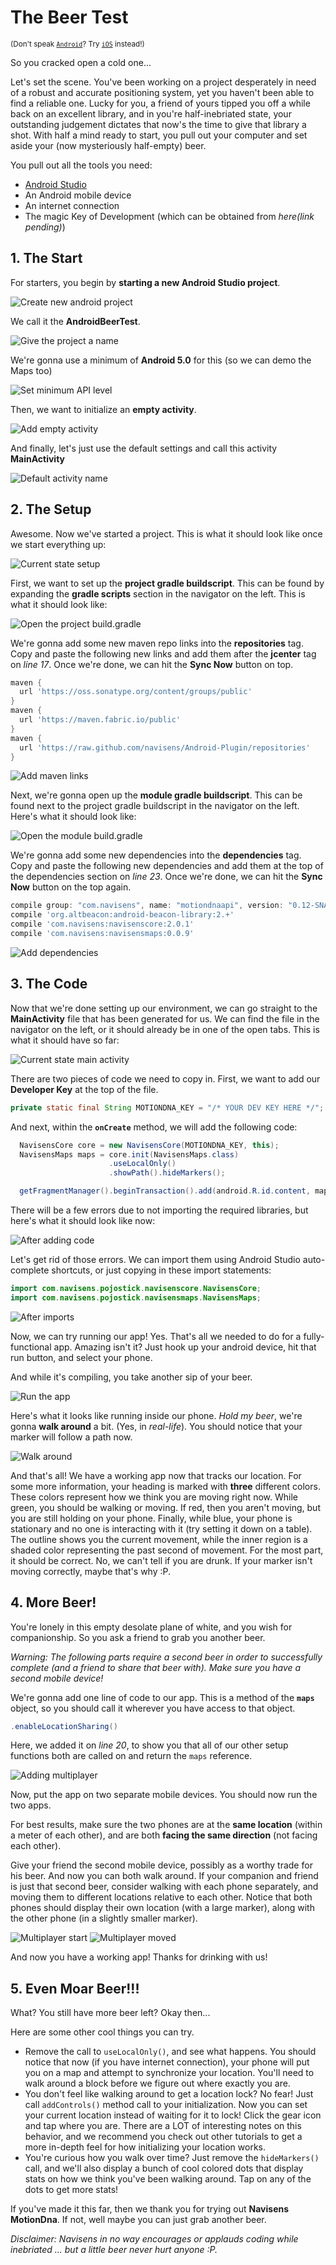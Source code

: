 # The Beer Test

<sup>(Don't speak [`Android`](BEER.Android.md)? Try [`iOS`](BEER.iOS.md) instead!)</sup>

So you cracked open a cold one...

Let's set the scene. You've been working on a project desperately in need of a robust and accurate positioning system, yet you haven't been able to find a reliable one. Lucky for you, a friend of yours tipped you off a while back on an excellent library, and in you're half-inebriated state, your outstanding judgement dictates that now's the time to give that library a shot. With half a mind ready to start, you pull out your computer and set aside your (now mysteriously half-empty) beer.

You pull out all the tools you need:
* [Android Studio](https://developer.android.com/studio/index.html)
* An Android mobile device
* An internet connection
* The magic Key of Development (which can be obtained from *here(link pending)*)

## 1. The Start

For starters, you begin by **starting a new Android Studio project**.

![Create new android project](https://github.com/navisens/NaviDocs/blob/resources/Images/1.1.png)

We call it the **AndroidBeerTest**.

![Give the project a name](https://github.com/navisens/NaviDocs/blob/resources/Images/1.2.png)

We're gonna use a minimum of **Android 5.0** for this (so we can demo the Maps too)

![Set minimum API level](https://github.com/navisens/NaviDocs/blob/resources/Images/1.3.png)

Then, we want to initialize an **empty activity**.

![Add empty activity](https://github.com/navisens/NaviDocs/blob/resources/Images/1.4.png)

And finally, let's just use the default settings and call this activity **MainActivity**

![Default activity name](https://github.com/navisens/NaviDocs/blob/resources/Images/1.5.png)

## 2. The Setup

Awesome. Now we've started a project. This is what it should look like once we start everything up:

![Current state setup](https://github.com/navisens/NaviDocs/blob/resources/Images/2.1.png)

First, we want to set up the **project gradle buildscript**. This can be found by expanding the **gradle scripts** section in the navigator on the left. This is what it should look like:

![Open the project build.gradle](https://github.com/navisens/NaviDocs/blob/resources/Images/2.2.png)

We're gonna add some new maven repo links into the **repositories** tag. Copy and paste the following new links and add them after the **jcenter** tag on *line 17*. Once we're done, we can hit the **Sync Now** button on top.

```gradle
maven {
  url 'https://oss.sonatype.org/content/groups/public'
}
maven {
  url 'https://maven.fabric.io/public'
}
maven {
  url 'https://raw.github.com/navisens/Android-Plugin/repositories'
}
```

![Add maven links](https://github.com/navisens/NaviDocs/blob/resources/Images/2.3.png)

Next, we're gonna open up the **module gradle buildscript**. This can be found next to the project gradle buildscript in the navigator on the left. Here's what it should look like:

![Open the module build.gradle](https://github.com/navisens/NaviDocs/blob/resources/Images/2.4.png)

We're gonna add some new dependencies into the **dependencies** tag. Copy and paste the following new dependencies and add them at the top of the dependencies section on *line 23*. Once we're done, we can hit the **Sync Now** button on the top again.

```gradle
compile group: "com.navisens", name: "motiondnaapi", version: "0.12-SNAPSHOT", changing: true
compile 'org.altbeacon:android-beacon-library:2.+'
compile 'com.navisens:navisenscore:2.0.1'
compile 'com.navisens:navisensmaps:0.0.9'
```

![Add dependencies](https://github.com/navisens/NaviDocs/blob/resources/Images/2.5.png)

## 3. The Code

Now that we're done setting up our environment, we can go straight to the **MainActivity** file that has been generated for us. We can find the file in the navigator on the left, or it should already be in one of the open tabs. This is what it should have so far:

![Current state main activity](https://github.com/navisens/NaviDocs/blob/resources/Images/3.1.png)

There are two pieces of code we need to copy in. First, we want to add our **Developer Key** at the top of the file.

```java
private static final String MOTIONDNA_KEY = "/* YOUR DEV KEY HERE */";
```

And next, within the **`onCreate`** method, we will add the following code:

```java
  NavisensCore core = new NavisensCore(MOTIONDNA_KEY, this);
  NavisensMaps maps = core.init(NavisensMaps.class)
                      .useLocalOnly()
                      .showPath().hideMarkers();

  getFragmentManager().beginTransaction().add(android.R.id.content, maps).commit();
```

There will be a few errors due to not importing the required libraries, but here's what it should look like now:

![After adding code](https://github.com/navisens/NaviDocs/blob/resources/Images/3.2.png)

Let's get rid of those errors. We can import them using Android Studio auto-complete shortcuts, or just copying in these import statements:

```java
import com.navisens.pojostick.navisenscore.NavisensCore;
import com.navisens.pojostick.navisensmaps.NavisensMaps;
```

![After imports](https://github.com/navisens/NaviDocs/blob/resources/Images/3.3.png)

Now, we can try running our app! Yes. That's all we needed to do for a fully-functional app. Amazing isn't it? Just hook up your android device, hit that run button, and select your phone.

And while it's compiling, you take another sip of your beer.

![Run the app](https://github.com/navisens/NaviDocs/blob/resources/Images/3.4.png)

Here's what it looks like running inside our phone. *Hold my beer*, we're gonna **walk around** a bit. (Yes, in *real-life*). You should notice that your marker will follow a path now.

![Walk around](https://github.com/navisens/NaviDocs/blob/resources/Images/3.5.png)

And that's all! We have a working app now that tracks our location. For some more information, your heading is marked with **three** different colors. These colors represent how we think you are moving right now. While green, you should be walking or moving. If red, then you aren't moving, but you are still holding on your phone. Finally, while blue, your phone is stationary and no one is interacting with it (try setting it down on a table). The outline shows you the current movement, while the inner region is a shaded color representing the past second of movement. For the most part, it should be correct. No, we can't tell if you are drunk. If your marker isn't moving correctly, maybe that's why :P.

## 4. More Beer!

You're lonely in this empty desolate plane of white, and you wish for companionship. So you ask a friend to grab you another beer.

*Warning: The following parts require a second beer in order to successfully complete (and a friend to share that beer with). Make sure you have a second mobile device!*

We're gonna add one line of code to our app. This is a method of the **`maps`** object, so you should call it wherever you have access to that object.

```java
.enableLocationSharing()
```

Here, we added it on *line 20*, to show you that all of our other setup functions both are called on and return the `maps` reference.

![Adding multiplayer](https://github.com/navisens/NaviDocs/blob/resources/Images/4.1.png)

Now, put the app on two separate mobile devices. You should now run the two apps.

For best results, make sure the two phones are at the **same location** (within a meter of each other), and are both **facing the same direction** (not facing each other).

Give your friend the second mobile device, possibly as a worthy trade for his beer. And now you can both walk around. If your companion and friend is just that second beer, consider walking with each phone separately, and moving them to different locations relative to each other. Notice that both phones should display their own location (with a large marker), along with the other phone (in a slightly smaller marker).

![Multiplayer start](https://github.com/navisens/NaviDocs/blob/resources/Images/4.2.png) ![Multiplayer moved](https://github.com/navisens/NaviDocs/blob/resources/Images/4.3.png)

And now you have a working app! Thanks for drinking with us!

## 5. Even Moar Beer!!!

What? You still have more beer left? Okay then...

Here are some other cool things you can try.

* Remove the call to `useLocalOnly()`, and see what happens. You should notice that now (if you have internet connection), your phone will put you on a map and attempt to synchronize your location. You'll need to walk around a block before we figure out where exactly you are.
* You don't feel like walking around to get a location lock? No fear! Just call `addControls()` method call to your initialization. Now you can set your current location instead of waiting for it to lock! Click the gear icon and tap where you are. There are a LOT of interesting notes on this behavior, and we recommend you check out other tutorials to get a more in-depth feel for how initializing your location works.
* You're curious how you walk over time? Just remove the `hideMarkers()` call, and we'll also display a bunch of cool colored dots that display stats on how we think you've been walking around. Tap on any of the dots to get more stats!

If you've made it this far, then we thank you for trying out **Navisens MotionDna**. If not, well maybe you can just grab another beer.

*Disclaimer: Navisens in no way encourages or applauds coding while inebriated ... but a little beer never hurt anyone :P.*

